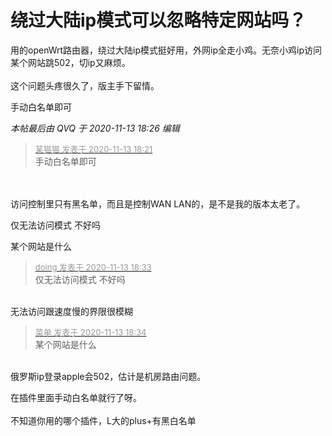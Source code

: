 # 绕过大陆ip模式可以忽略特定网站吗？


用的openWrt路由器，绕过大陆ip模式挺好用，外网ip全走小鸡。无奈小鸡ip访问某个网站跳502，切ip又麻烦。<br />
<br />
这个问题头疼很久了，版主手下留情。

手动白名单即可

<i class="pstatus"> 本帖最后由 QVQ 于 2020-11-13 18:26 编辑 </i><br />
<div class="quote"><blockquote><font size="2"><a href="https://www.hostloc.com/forum.php?mod=redirect&amp;goto=findpost&amp;pid=9449737&amp;ptid=766331" target="_blank"><font color="#999999">某猫猫 发表于 2020-11-13 18:21</font></a></font><br />
手动白名单即可</blockquote></div><br />
<br />
访问控制里只有黑名单，而且是控制WAN LAN的，是不是我的版本太老了。

仅无法访问模式 不好吗

某个网站是什么

<div class="quote"><blockquote><font size="2"><a href="https://www.hostloc.com/forum.php?mod=redirect&amp;goto=findpost&amp;pid=9449795&amp;ptid=766331" target="_blank"><font color="#999999">doing 发表于 2020-11-13 18:33</font></a></font><br />
仅无法访问模式 不好吗</blockquote></div><br />
无法访问跟速度慢的界限很模糊

<div class="quote"><blockquote><font size="2"><a href="https://www.hostloc.com/forum.php?mod=redirect&amp;goto=findpost&amp;pid=9449799&amp;ptid=766331" target="_blank"><font color="#999999">菜单 发表于 2020-11-13 18:34</font></a></font><br />
某个网站是什么</blockquote></div><br />
俄罗斯ip登录apple会502，估计是机房路由问题。

在插件里面手动白名单就行了呀。<br />
<br />
不知道你用的哪个插件，L大的plus+有黑白名单<img id="aimg_B3XSx" onclick="zoom(this, this.src, 0, 0, 0)" class="zoom" src="https://cdn.jsdelivr.net/gh/hishis/forum-master/public/images/patch.gif" onmouseover="img_onmouseoverfunc(this)" onload="thumbImg(this)" border="0" alt="" />
